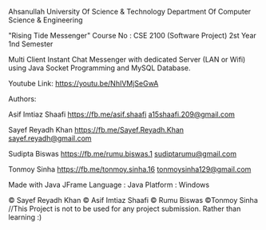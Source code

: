 Ahsanullah University Of Science & Technology
Department Of Computer Science & Engineering

"Rising Tide Messenger"
Course No : CSE 2100 (Software Project)
2st Year 1nd Semester

Multi Client Instant Chat Messenger  with dedicated Server (LAN or Wifi) using Java Socket Programming and MySQL Database.

Youtube Link:
https://youtu.be/NhIVMjSeGwA

Authors: 

Asif Imtiaz Shaafi 
https://fb.me/asif.shaafi
a15shaafi.209@gmail.com

Sayef Reyadh Khan
https://fb.me/Sayef.Reyadh.Khan
sayef.reyadh@gmail.com

Sudipta Biswas
https://fb.me/rumu.biswas.1
sudiptarumu@gmail.com

Tonmoy Sinha
https://fb.me/tonmoy.sinha.16
tonmoysinha129@gmail.com


Made with Java JFrame
Language : Java
Platform : Windows

© Sayef Reyadh Khan © Asif Imtiaz Shaafi © Rumu Biswas ©Tonmoy Sinha
//This Project is not to be used for any project submission. Rather than learning :) 
